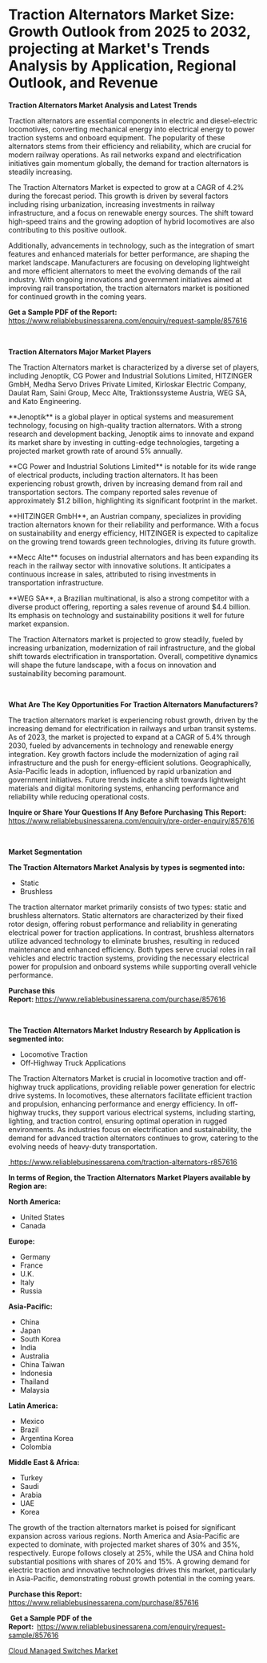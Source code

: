 <p><h1>Traction Alternators Market Size: Growth Outlook from 2025 to 2032, projecting at Market's Trends Analysis by Application, Regional Outlook, and Revenue</h1></p><p><strong>Traction Alternators Market Analysis and Latest Trends</strong></p>
<p><p>Traction alternators are essential components in electric and diesel-electric locomotives, converting mechanical energy into electrical energy to power traction systems and onboard equipment. The popularity of these alternators stems from their efficiency and reliability, which are crucial for modern railway operations. As rail networks expand and electrification initiatives gain momentum globally, the demand for traction alternators is steadily increasing.</p><p>The Traction Alternators Market is expected to grow at a CAGR of 4.2% during the forecast period. This growth is driven by several factors including rising urbanization, increasing investments in railway infrastructure, and a focus on renewable energy sources. The shift toward high-speed trains and the growing adoption of hybrid locomotives are also contributing to this positive outlook.</p><p>Additionally, advancements in technology, such as the integration of smart features and enhanced materials for better performance, are shaping the market landscape. Manufacturers are focusing on developing lightweight and more efficient alternators to meet the evolving demands of the rail industry. With ongoing innovations and government initiatives aimed at improving rail transportation, the traction alternators market is positioned for continued growth in the coming years.</p></p>
<p><strong>Get a Sample PDF of the Report:&nbsp;</strong> <a href="https://www.reliablebusinessarena.com/enquiry/request-sample/857616?utm_campaign=1841&utm_medium=2&utm_source=Github&utm_content=ia&utm_term=18022025&utm_id=traction-alternators">https://www.reliablebusinessarena.com/enquiry/request-sample/857616</a></p>
<p>&nbsp;</p>
<p><strong>Traction Alternators Major Market Players</strong></p>
<p><p>The Traction Alternators market is characterized by a diverse set of players, including Jenoptik, CG Power and Industrial Solutions Limited, HITZINGER GmbH, Medha Servo Drives Private Limited, Kirloskar Electric Company, Daulat Ram, Saini Group, Mecc Alte, Traktionssysteme Austria, WEG SA, and Kato Engineering. </p><p>**Jenoptik** is a global player in optical systems and measurement technology, focusing on high-quality traction alternators. With a strong research and development backing, Jenoptik aims to innovate and expand its market share by investing in cutting-edge technologies, targeting a projected market growth rate of around 5% annually. </p><p>**CG Power and Industrial Solutions Limited** is notable for its wide range of electrical products, including traction alternators. It has been experiencing robust growth, driven by increasing demand from rail and transportation sectors. The company reported sales revenue of approximately $1.2 billion, highlighting its significant footprint in the market.</p><p>**HITZINGER GmbH**, an Austrian company, specializes in providing traction alternators known for their reliability and performance. With a focus on sustainability and energy efficiency, HITZINGER is expected to capitalize on the growing trend towards green technologies, driving its future growth.</p><p>**Mecc Alte** focuses on industrial alternators and has been expanding its reach in the railway sector with innovative solutions. It anticipates a continuous increase in sales, attributed to rising investments in transportation infrastructure.</p><p>**WEG SA**, a Brazilian multinational, is also a strong competitor with a diverse product offering, reporting a sales revenue of around $4.4 billion. Its emphasis on technology and sustainability positions it well for future market expansion.</p><p>The Traction Alternators market is projected to grow steadily, fueled by increasing urbanization, modernization of rail infrastructure, and the global shift towards electrification in transportation. Overall, competitive dynamics will shape the future landscape, with a focus on innovation and sustainability becoming paramount.</p></p>
<p>&nbsp;</p>
<p><strong>What Are The Key Opportunities For Traction Alternators Manufacturers?</strong></p>
<p><p>The traction alternators market is experiencing robust growth, driven by the increasing demand for electrification in railways and urban transit systems. As of 2023, the market is projected to expand at a CAGR of 5.4% through 2030, fueled by advancements in technology and renewable energy integration. Key growth factors include the modernization of aging rail infrastructure and the push for energy-efficient solutions. Geographically, Asia-Pacific leads in adoption, influenced by rapid urbanization and government initiatives. Future trends indicate a shift towards lightweight materials and digital monitoring systems, enhancing performance and reliability while reducing operational costs.</p></p>
<p><strong>Inquire or Share Your Questions If Any Before Purchasing This Report:</strong> <a href="https://www.reliablebusinessarena.com/enquiry/pre-order-enquiry/857616?utm_campaign=1841&utm_medium=2&utm_source=Github&utm_content=ia&utm_term=18022025&utm_id=traction-alternators">https://www.reliablebusinessarena.com/enquiry/pre-order-enquiry/857616</a></p>
<p>&nbsp;</p>
<p><strong>Market Segmentation</strong></p>
<p><strong>The Traction Alternators Market Analysis by types is segmented into:</strong></p>
<p><ul><li>Static</li><li>Brushless</li></ul></p>
<p><p>The traction alternator market primarily consists of two types: static and brushless alternators. Static alternators are characterized by their fixed rotor design, offering robust performance and reliability in generating electrical power for traction applications. In contrast, brushless alternators utilize advanced technology to eliminate brushes, resulting in reduced maintenance and enhanced efficiency. Both types serve crucial roles in rail vehicles and electric traction systems, providing the necessary electrical power for propulsion and onboard systems while supporting overall vehicle performance.</p></p>
<p><strong>Purchase this Report:&nbsp;</strong><a href="https://www.reliablebusinessarena.com/purchase/857616?utm_campaign=1841&utm_medium=2&utm_source=Github&utm_content=ia&utm_term=18022025&utm_id=traction-alternators">https://www.reliablebusinessarena.com/purchase/857616</a></p>
<p>&nbsp;</p>
<p><strong>The Traction Alternators Market Industry Research by Application is segmented into:</strong></p>
<p><ul><li>Locomotive Traction</li><li>Off-Highway Truck Applications</li></ul></p>
<p><p>The Traction Alternators Market is crucial in locomotive traction and off-highway truck applications, providing reliable power generation for electric drive systems. In locomotives, these alternators facilitate efficient traction and propulsion, enhancing performance and energy efficiency. In off-highway trucks, they support various electrical systems, including starting, lighting, and traction control, ensuring optimal operation in rugged environments. As industries focus on electrification and sustainability, the demand for advanced traction alternators continues to grow, catering to the evolving needs of heavy-duty transportation.</p></p>
<p><a href="https://www.reliablebusinessarena.com/traction-alternators-r857616?utm_campaign=1841&utm_medium=2&utm_source=Github&utm_content=ia&utm_term=18022025&utm_id=traction-alternators">&nbsp;https://www.reliablebusinessarena.com/traction-alternators-r857616</a></p>
<p><strong>In terms of Region, the Traction Alternators Market Players available by Region are:</strong></p>
<p>
    <p> <strong> North America: </strong>
        <ul>
            <li>United States</li>
            <li>Canada</li>
        </ul>
        </p> 
    <p> <strong> Europe: </strong>
        <ul>
            <li>Germany</li>
            <li>France</li>
            <li>U.K.</li>
            <li>Italy</li>
            <li>Russia</li>
        </ul>
        </p> 
    <p> <strong> Asia-Pacific: </strong>
        <ul>
            <li>China</li>
            <li>Japan</li>
            <li>South Korea</li>
            <li>India</li>
            <li>Australia</li>
            <li>China Taiwan</li>
            <li>Indonesia</li>
            <li>Thailand</li>
            <li>Malaysia</li>
        </ul>
        </p> 
    <p> <strong> Latin America: </strong>
        <ul>
            <li>Mexico</li>
            <li>Brazil</li>
            <li>Argentina Korea</li>
            <li>Colombia</li>
        </ul>
        </p> 
    <p> <strong> Middle East & Africa: </strong>
        <ul>
            <li>Turkey</li>
            <li>Saudi</li>
            <li>Arabia</li>
            <li>UAE</li>
            <li>Korea</li>
        </ul>
    </p>
    </p>
<p><p>The growth of the traction alternators market is poised for significant expansion across various regions. North America and Asia-Pacific are expected to dominate, with projected market shares of 30% and 35%, respectively. Europe follows closely at 25%, while the USA and China hold substantial positions with shares of 20% and 15%. A growing demand for electric traction and innovative technologies drives this market, particularly in Asia-Pacific, demonstrating robust growth potential in the coming years.</p></p>
<p><strong>Purchase this Report: </strong><a href="https://www.reliablebusinessarena.com/purchase/857616?utm_campaign=1841&utm_medium=2&utm_source=Github&utm_content=ia&utm_term=18022025&utm_id=traction-alternators">https://www.reliablebusinessarena.com/purchase/857616</a></p>
<p>&nbsp;<strong>Get a Sample PDF of the Report:&nbsp;&nbsp;</strong><a href="https://www.reliablebusinessarena.com/enquiry/request-sample/857616?utm_campaign=1841&utm_medium=2&utm_source=Github&utm_content=ia&utm_term=18022025&utm_id=traction-alternators">https://www.reliablebusinessarena.com/enquiry/request-sample/857616</a></p>
<p><strong></strong></p>
<p><p><a href="https://github.com/julyju69/Market-Research-Report-List-6/blob/main/cloud-managed-switches-market.md?utm_campaign=1841&utm_medium=2&utm_source=Github&utm_content=ia&utm_term=18022025&utm_id=traction-alternators">Cloud Managed Switches Market</a></p></p>